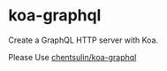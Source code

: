 # koa-graphql
Create a GraphQL HTTP server with Koa.

Please Use [chentsulin/koa-graphql](https://github.com/chentsulin/koa-graphql )
